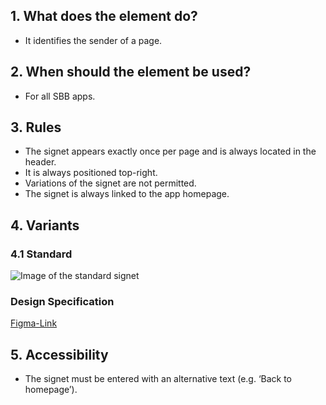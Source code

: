 ## 1. What does the element do?
*   It identifies the sender of a page.

## 2. When should the element be used?
*   For all SBB apps.

## 3. Rules
*   The signet appears exactly once per page and is always located in the header.
*   It is always positioned top-right.
*   Variations of the signet are not permitted.
*   The signet is always linked to the app homepage.


## 4. Variants
### 4.1 Standard
![Image of the standard signet](https://raw.githubusercontent.com/sbb-design-systems/design-system-mobile-documentation/doku-update/documentation/brand/images/ME04_Signet.png 'class: image light')


### Design Specification
[Figma-Link](https://www.figma.com/file/WOtLIam1xwrqcgnAITsEhV/Design-System-Mobile?node-id=11%3A3793)


## 5. Accessibility
*   The signet must be entered with an alternative text (e.g. ‘Back to homepage’).